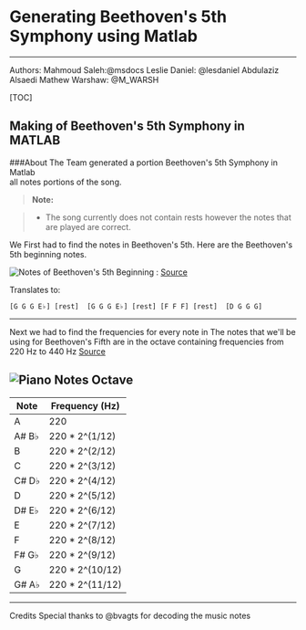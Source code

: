 Generating Beethoven's 5th Symphony using Matlab
===================

----------
Authors:
Mahmoud Saleh:@msdocs
Leslie Daniel:    @lesdaniel
Abdulaziz Alsaedi
Mathew Warshaw: @M_WARSH

[TOC]


Making of Beethoven's 5th Symphony  in MATLAB
-------------
###About
The Team generated a portion Beethoven's 5th Symphony in Matlab  
 all notes portions of the song.
 > **Note:**

> - The song currently does not contain rests however the notes that are played are correct.

We First had to find the notes in Beethoven's 5th. Here are the Beethoven's 5th beginning notes.  

![Notes of Beethoven's 5th Beginning](https://upload.wikimedia.org/score/g/i/giz6k40oiwxynv3oc2172trek9m53bv/giz6k40o.png)
 : [Source](https://en.wikipedia.org/wiki/Symphony_No._5_%28Beethoven%29)

Translates to:

    [G G G E♭] [rest]  [G G G E♭] [rest] [F F F] [rest]  [D G G G]

----------

Next we had to find the frequencies for every note in
The notes that we'll be using for Beethoven's Fifth are in the octave containing frequencies from 220 Hz to 440 Hz
[Source](http://csserver.evansville.edu/~richardson/courses/EE310_LinearSystems_And_DSPI/fall2012/labs/lab04/lab04_music.pdf)

![Piano Notes Octave ](https://www.uberchord.com/wp-content/uploads/2015/06/Piano-Keyboard-Octave.png)
-------
Note        | Frequency (Hz)
------------|--------------
A		 	| 220
A# B♭   	| 220 * 2^(1/12)
B			| 220 * 2^(2/12)
C			| 220 * 2^(3/12)
C# D♭		| 220 * 2^(4/12)
D			| 220 * 2^(5/12)
D# E♭		| 220 * 2^(6/12)
E			| 220 * 2^(7/12)
F			| 220 * 2^(8/12)
F# G♭		| 220 * 2^(9/12)
G			| 220 * 2^(10/12)
G# A♭		| 220 * 2^(11/12)


----------
Credits
Special thanks to @bvagts for decoding the music notes 

